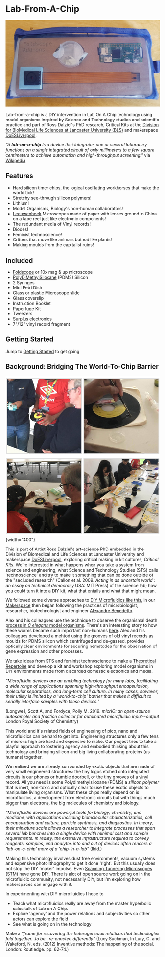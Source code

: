 
# Lab-From-A-Chip

![Kit Component Net](images/package_front_small.jpg)

Lab-from-a-chip is a DIY intervention in Lab On A Chip
technology using model organisms inspired by Science and Technology
studies and scientific practice and part of Ross Dalziel's PhD research, Critical Kits at the [Division for BioMedical Life Sciences at Lancaster University (BLS)](https://www.lancaster.ac.uk/biomedical-and-life-sciences/) and makerspace [DoESLiverpool](https://www.lancaster.ac.uk/biomedical-and-life-sciences).

*\"A* ***lab-on-a-chip*** *is a device that integrates one or several
laboratory functions on a single integrated circuit of only millimeters
to a few square centimeters to achieve automation and high-throughput
screening.\"* via
[Wikipedia](https://en.wikipedia.org/wiki/Lab-on-a-chip)

## Features

-   Hard silicon timer chips, the logical oscillating workhorses that
    make the world tick!
-   Stretchy see-through silicon polymers!
-   Lithium!
-   Model Organisms, Biology's non-human collaborators!
-   [Leeuwenhoek](https://en.wikipedia.org/wiki/Antonie_van_Leeuwenhoek)
    Microscopes made of paper with lenses ground in China on a tape reel
    just like electronic components!
-   The redundant media of Vinyl records!
-   Diodes!
-   Feminist technoscience!
-   Critters that move like animals but eat like plants!
-   Making moulds from the capitalist ruins!

## Included

 * [Foldscope](https://www.foldscope.com/) or 10x mag & up microscope
 * [PolyDiMethylSiloxane](https://en.wikipedia.org/wiki/Polydimethylsiloxane) (PDMS) Silicon
 * 2 Syringes
 * Mini Petri Dish
 * Glass or plastic Microscope slide
 * Glass coverslip
 * Instruction Booklet
 * Paperfuge Kit
 * Tweezers
 * Surplus electronics
 * 7"/12" vinyl record fragment

## Getting Started

Jump to [Getting Started](GettingStarted.md) to get going

## Background: Bridging The World-To-Chip Barrier

![Workshop at Liverpool John Moores University with Dr Rod Dillon, 2019](images/workshopmontage.jpg){width="400"}

This is part of Artist Ross Dalziel's art-science PhD embedded in the Division of Biomedical and Life Sciences at Lancaster University and makerspace [DoESLiverpool](https://doesliverpool.com), exploring critical making in kit cultures, *Critical Kits*. We're interested in what happens when you take a system from science and engineering, what Science and Technology Studies (STS) calls 'technoscience' and try to make it something that can be done outside of the "secluded research" (Callon et al. 2009. *Acting in an uncertain world : an essay on technical democracy* USA: MIT Press) of the science lab; how you could turn it into a DIY kit, what that entails and what that might mean.
  
We followed some diverse approaches to [DIY Microfluidics like this](http://fab.cba.mit.edu/classes/S62.12/people/tsai.liz/index.html), in our [Makerspace](https://github.com/DoESLiverpool/Wearables/wiki/Bio-Blog-2019#algae-microfluidics-doesliverpool) then began following the practices of microbiologist, researcher, biotechnologist and engineer [Alexandre Benedetto](https://www.lancaster.ac.uk/health-and-medicine/about-us/people/alexandre-benedetto).

Alex and his colleagues use the technique to observe the [organismal death process in *C elegans* model organisms](https://linkinghub.elsevier.com/retrieve/pii/S2211124718302316). There's an interesting story to how these worms became such important non-humans [here](https://bigpictureeducation.com/model-organisms-genetics-research-nematode-worm).  Alex and his colleagues developed a mehtod using the grooves of old vinyl records as moulds for PDMS silicon which centrifuged and de-gassed, provides optically clear environments for securing nematodes for the observation of gene expression and other processes.
 
We take ideas from STS and feminist technoscience to make a [Theoretical Repertoire](TheoreticalRepertoire.md) and develop a kit and workshop exploring model organisms in DIY environments made from discarded domestic electronics and media.

*"Microfluidic devices are an enabling technology for many labs,
facilitating a wide range of applications spanning high-throughput
encapsulation, molecular separations, and long-term cell culture. In
many cases, however, their utility is limited by a 'world-to-chip'
barrier that makes it difficult to serially interface samples with these
devices."*

(Longwell, Scott A, and Fordyce, Polly M. 2019. *micrIO: an open-source
autosampler and fraction collector for automated microfluidic
input--output* London Royal Society of Chemistry)

This world and it's related fields of engineering of pico, nano and microfluidics can be hard to get into. Engineering structures only a few tens of microns high are hard and expensive to make. Our project tries to take a playful approach to fostering agency and embodied thinking about this technology and bringing silicon and big living collaborating proteins (us humans) together.
 
We realised we are already surrounded by exotic objects that are made of very small engineered structures: the tiny logos etched onto integrated circuits in our phones or humble doorbell, or the tiny grooves of a vinyl record. All you need is some Polydimethylsiloxane (PDMS) a *silicon polymer* that is inert, non-toxic and optically clear to use these exotic objects to manipulate living organisms. What these chips really depend on is microfluidics, a development from electronic circuits but with things much bigger than electrons, the big molecules of chemistry and biology.
  
*"Microfluidic devices are powerful tools for biology, chemistry, and
medicine, with applications including biomolecular characterization,
cell encapsulation and culture, particle synthesis, and diagnostics. In
theory, their miniature scale allows a researcher to integrate processes
that span several lab benches into a single device with minimal cost and
sample requirements. In reality, the extensive infrastructure required
to convey reagents, samples, and analytes into and out of devices often
renders a 'lab-on-a-chip' more of a 'chip-in-a-lab"* (Ibid.)

Making this technology involves dust free environments, vacuum systems and expensive photolithography to get it done 'right'. But this usually does not stop the DIY 'maker' impulse. Even [Scanning Tunneling Microscopes (STM)](http://dberard.com/home-buit-stm) have gone DIY.  There is alot of open source work going on in the microfluidic community, not necessarily DIY, but I'm exploring how makerspaces can engage with it.

In experimenting with DIY microfluidics I hope to

-   Teach what microfluidics really are away from the master hyperbolic
    sales talk of Lab on A Chip.
-   Explore 'agency' and the power relations and subjectivities so other
    actors can explore the field
-   See what is going on in the technology

Make a *"frame for recovering the heterogeneous relations that technologies fold together...to be...re-enacted differently"* (Lucy Suchman, In Lury, C. and Wakeford, N. eds. (2012) Inventive methods: The happening of the social. London: Routledge. pp. 62-74.)


